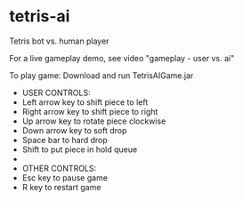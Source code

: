 # tetris-ai
Tetris bot vs. human player

For a live gameplay demo, see video "gameplay - user vs. ai"

To play game: Download and run TetrisAIGame.jar 
 
 * USER CONTROLS:
 * Left arrow key to shift piece to left 
 * Right arrow key to shift piece to right
 * Up arrow key to rotate piece clockwise
 * Down arrow key to soft drop
 * Space bar to hard drop 
 * Shift to put piece in hold queue
 * 
 * OTHER CONTROLS:
 * Esc key to pause game
 * R key to restart game 
 
